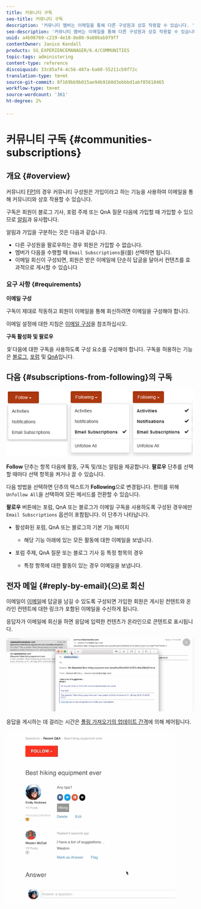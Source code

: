 ```yaml
---
title: 커뮤니티 구독
seo-title: 커뮤니티 구독
description: '커뮤니티 멤버는 이메일을 통해 다른 구성원과 상호 작용할 수 있습니다. '
seo-description: '커뮤니티 멤버는 이메일을 통해 다른 구성원과 상호 작용할 수 있습니다. '
uuid: a4b98769-c219-4e18-8e80-9a806ab979ff
contentOwner: Janice Kendall
products: SG_EXPERIENCEMANAGER/6.4/COMMUNITIES
topic-tags: administering
content-type: reference
discoiquuid: 33c85af4-4c56-487a-ba60-55211cb9f72c
translation-type: tm+mt
source-git-commit: 8f169bb9b015ae94b9160d3ebbbd1abf85610465
workflow-type: tm+mt
source-wordcount: '361'
ht-degree: 2%

---
```



# 커뮤니티 구독 {#communities-subscriptions}

## 개요 {#overview}

커뮤니티 [FP1](deploy-communities.md#latestfeaturepack)의 경우 커뮤니티 구성원은 가입이라고 하는 기능을 사용하여 이메일을 통해 커뮤니티와 상호 작용할 수 있습니다.

구독은 회원이 블로그 기사, 포럼 주제 또는 QnA 질문 다음에 가입할 때 가입할 수 있으므로 [알림](notifications.md)과 유사합니다.

알림과 가입을 구분하는 것은 다음과 같습니다.

* 다른 구성원을 팔로우하는 경우 회원은 가입할 수 없습니다.
* 멤버가 다음을 수행할 때 `Email Subscriptions`을(를) 선택하면 됩니다.
* 이메일 회신이 구성되면, 회원은 받은 이메일에 단순히 답글을 달아서 컨텐츠를 효과적으로 게시할 수 있습니다

### 요구 사항 {#requirements}

**이메일 구성**

구독이 제대로 작동하고 회원이 이메일을 통해 회신하려면 이메일을 구성해야 합니다.

이메일 설정에 대한 지침은 [이메일 구성](email.md)을 참조하십시오.

**구독 활성화 및 팔로우**

*및* 다음에 대한 구독을 사용하도록 구성 요소를 구성해야 합니다. 구독을 허용하는 기능은 [블로그](blog-feature.md), [포럼](forum.md) 및 [QnA](working-with-qna.md)입니다.

## 다음 {#subscriptions-from-following}의 구독

![chlimage_1-5](assets/chlimage_1-5.png)

**Follow** 단추는 항목 다음에 활동, 구독 및/또는 알림을 제공합니다. **팔로우** 단추를 선택할 때마다 선택 항목을 켜거나 끌 수 있습니다.

다음 방법을 선택하면 단추의 텍스트가 **Following**&#x200B;으로 변경됩니다. 편의를 위해 `Unfollow All`을 선택하여 모든 메서드를 전환할 수 있습니다.

**팔로우** 버튼에는 포럼, QnA 또는 블로그가 이메일 구독을 사용하도록 구성된 경우에만 `Email Subscriptions` 옵션이 포함됩니다. 이 단추가 나타납니다.

* 활성화된 포럼, QnA 또는 블로그의 기본 기능 페이지

   * 해당 기능 아래에 있는 모든 활동에 대한 이메일을 보냅니다.

* 포럼 주제, QnA 질문 또는 블로그 기사 등 특정 항목의 경우

   * 특정 항목에 대한 활동이 있는 경우 이메일을 보냅니다.

## 전자 메일 {#reply-by-email}(으)로 회신

이메일이 [이메일](email.md#configure-polling-importer)에 답글을 남길 수 있도록 구성되면 가입한 회원은 게시된 컨텐트와 온라인 컨텐트에 대한 링크가 포함된 이메일을 수신하게 됩니다.

응답자가 이메일에 회신을 하면 응답에 입력한 컨텐츠가 온라인으로 콘텐트로 표시됩니다.

![chlimage_1-6](assets/chlimage_1-6.png)

응답을 게시하는 데 걸리는 시간은 [폴링 가져오기의 업데이트 간격](email.md#configure-polling-importer)에 의해 제어됩니다.

![chlimage_1-7](assets/chlimage_1-7.png)

